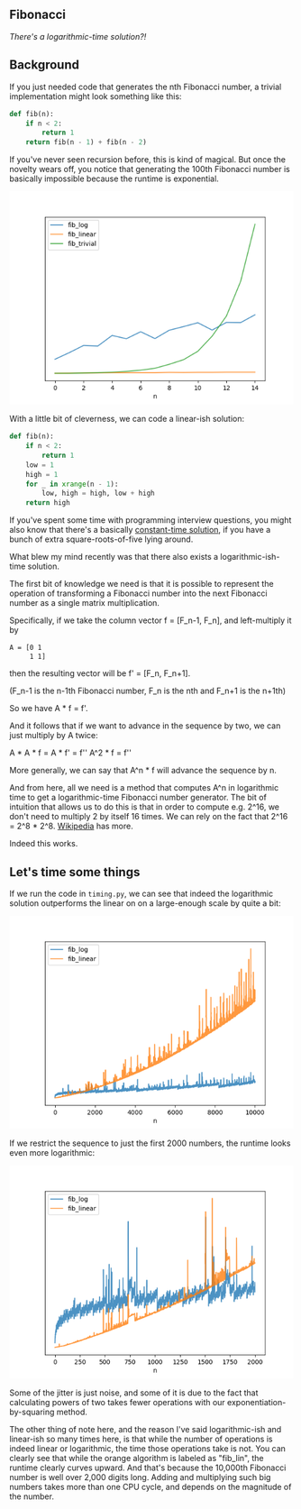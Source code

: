 Fibonacci
---------

_There's a logarithmic-time solution?!_


## Background

If you just needed code that generates the nth Fibonacci number, a trivial
implementation might look something like this:

```python
def fib(n):
    if n < 2:
        return 1
    return fib(n - 1) + fib(n - 2)
```

If you've never seen recursion before, this is kind of magical.  But once the
novelty wears off, you notice that generating the 100th Fibonacci number is
basically impossible because the runtime is exponential.

![exponential runtime graph](plot_trivial_timing.png)

With a little bit of cleverness, we can code a linear-ish solution:

```python
def fib(n):
    if n < 2:
        return 1
    low = 1
    high = 1
    for _ in xrange(n - 1):
        low, high = high, low + high
    return high
```

If you've spent some time with programming interview questions, you might also
know that there's a basically [constant-time solution](https://en.wikipedia.org/wiki/Fibonacci_number#Closed-form_expression),
if you have a bunch of extra square-roots-of-five lying around.


What blew my mind recently was that there also exists a logarithmic-ish-time
solution.

The first bit of knowledge we need is that it is possible to represent the
operation of transforming a Fibonacci number into the next Fibonacci number
as a single matrix multiplication.

Specifically, if we take the column vector f = [F_n-1, F_n], and left-multiply
it by

```
A = [0 1
     1 1]
 ```
then the resulting vector will be f' = [F_n, F_n+1].

(F_n-1 is the n-1th Fibonacci number, F_n is the nth and F_n+1 is the n+1th)

So we have A * f = f'.

And it follows that if we want to advance in the sequence by two, we can just
multiply by A twice:

A * A * f = A * f' = f''
A^2 * f = f''

More generally, we can say that A^n * f will advance the sequence by n.

And from here, all we need is a method that computes A^n in logarithmic time to
get a logarithmic-time Fibonacci number generator.  The bit of intuition that
allows us to do this is that in order to compute e.g. 2^16, we don't need to
multiply 2 by itself 16 times.  We can rely on the fact that 2^16 = 2^8 * 2^8.
[Wikipedia](https://en.wikipedia.org/wiki/Exponentiation_by_squaring) has more.

Indeed this works.


## Let's time some things

If we run the code in `timing.py`, we can see that indeed the logarithmic
solution outperforms the linear on on a large-enough scale by quite a bit:

![exponential runtime graph](plot_linear_log_10k.png)


If we restrict the sequence to just the first 2000 numbers, the runtime looks
even more logarithmic:

![exponential runtime graph](plot_linear_log_2k.png)

Some of the jitter is just noise, and some of it is due to the fact that
calculating powers of two takes fewer operations with our
exponentiation-by-squaring method.

The other thing of note here, and the reason I've said logarithmic-ish and
linear-ish so many times here, is that while the number of operations is indeed
linear or logarithmic, the time those operations take is not.  You can clearly
see that while the orange algorithm is labeled as "fib_lin", the runtime
clearly curves upward.  And that's because the 10,000th Fibonacci number is
well over 2,000 digits long.  Adding and multiplying such big numbers takes
more than one CPU cycle, and depends on the magnitude of the number.
